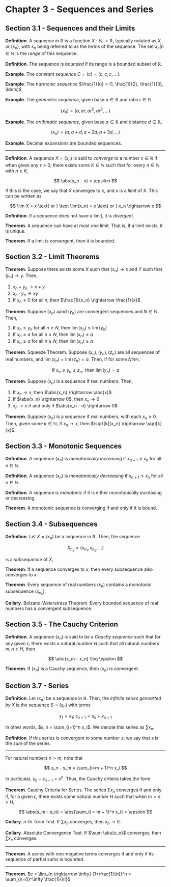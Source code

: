 # Chapter 3 - Sequences and Series

## Section 3.1 - Sequences and their Limits

**Definition**. A *sequence in $\mathbb{R}$* is a function $X: \mathbb{N} \rightarrow \mathbb{R}$, typically notated as $X$ or $(x_n)$, with $x_n$ being referred to as the *terms* of the sequence. The set ${x_n | n \in \mathbb{N}}$ is the *range* of this sequence.

**Definition**. The sequence is *bounded* if its range is a bounded subset of $\mathbb{R}$.

**Example**. The *constant sequence* $C = (c) = (c, c, c, \ldots)$.

**Example**. The *harmonic sequence* $\frac{1}{n} = (1, \frac{1}{2}, \frac{1}{3}, \ldots)$

**Example**. The *geometric sequence*, given base $a \in \mathbb{R}$ and ratio $r \in \mathbb{R}$

$$
(x_n) = (a, ar,  ar^2, ar^3, \ldots)
$$

**Example**. The *arithmatic sequence*, given base $a \in \mathbb{R}$ and distance $d \in \mathbb{R}$,

$$
(x_n) = (a, a + d, a + 2d, a + 3d, \ldots)
$$

**Example**. Decimal expansions are bounded sequences.

---

**Definition**. A sequence $X = (x_n)$ is said to *converge* to a number $x \in \mathbb{R}$ if when given any $\epsilon > 0$, there exists some $K \in \mathbb{N}$ such that for every $n \in \mathbb{N}$ with $n \geq K$,

$$
\abs{x_n - x} < \epsilon
$$

If this is the case, we say that $X$ converges to  $x$, and $x$ is a *limit* of X. This can be written as

$$
\lim X = x \text{ or } \text \lim(x_n) = x \text{ or }  x_n \rightarrow x
$$

**Definition**. If a sequence does not have a limit, it is *divergent*.

**Theorem**. A sequence can have at most one limit. That is, if a limit exists, it is unique.

**Theorem**. If a limit is convergent, then it is bounded.

## Section 3.2 - Limit Theorems

**Theorem**. Suppose there exists some $X$ such that $(x_n) \rightarrow x$ and $Y$ such that $(y_n) \rightarrow y$. Then,

1. $x_n + y_n \rightarrow x + y$
2. $x_n \cdot y_n \rightarrow xy$
3. If $x_n \neq 0$ for all $n$, then $\frac{1}{x_n} \rightarrow \frac{1}{x}$

**Theorem**. Suppose $(x_n)$ aand $(y_n)$ are convergent sequences and $N \in \mathbb{N}$. Then,

1. If $x_n \leq y_n$ for all $n \geq N$, then $\lim(x_n) \leq \lim(y_n)$
2. If $x_n \leq a$ for all $n \geq N$, then $\lim(x_n) \leq a$
3. If $x_n \geq a$ for all $n \geq N$, then $\lim(x_n) \geq a$

**Theorem**. Squeeze Theorem. Suppose $(x_n), (y_n), (z_n)$ are all sequences of real numbers, and $\lim(x_n) = \lim(z_n) = a$. Then, if for some $N in \mathbb{N}$,

$$
\text{If } x_n \leq y_n \leq z_n, \text{ then } \lim(y_n) = a
$$

**Theorem**. Suppose $(x_n)$ is a sequence if real numbers. Then,

1. If $x_n \rightarrow x$, then $\abs{x_n} \rightarrow \abs{x}$
2. If $\abs{x_n} \rightarrow 0$, then $x_n \rightarrow 0$
3. $x_n \rightarrow x$ if and only if $\abs{x_n - n} \rightarrow 0$

**Theorem**. Suppose $(x_n)$ is a sequence if real numbers, with each $x_n \geq 0$. Then, given some $k \in \mathbb{N}$, if $x_n \rightarrow x$, then $\sqrt[k]{x_n} \rightarrow \sqrt[k]{x}$.

## Section 3.3 - Monotonic Sequences

**Definition**. A sequence $(x_n)$ is *monotonically increasing* if $x_{n+1} \geq x_n$ for all $n \in \mathbb{N}$.

**Definition**. A sequence $(x_n)$ is *monotonically decreasing* if $x_{n+1} \leq x_n$ for all $n \in \mathbb{N}$.

**Definition**. A sequence is *monotonic* if it is either monotonically increasing or decreasing.

**Theorem**. A monotonic sequence is converging if and only if it is bound.

## Section 3.4 - Subsequences

**Definition**. Let $X = (x_n)$ be a sequence in $\mathbb{R}$. Then, the sequence

$$
X_{n_k} = (x_{n_1}, x_{n_2}, \ldots)
$$

is a *subsequence* of $X$,

**Theorem**. If a sequence converges to $x$, then every subsequence also converges to $x$.

**Theorem**. Every sequence of real numbers $(x_n)$ contains a monotonic subsequence $(x_{n_k})$.

**Collary**. Bolzano-Weierstrass Theorem. Every bounded sequence of real numbers has a convergent subsequence.

## Section 3.5 - The Cauchy Criterion

**Definition**. A sequence $(x_n)$ is said to be a *Cauchy sequence* such that for any given $\epsilon$, there exists a natural number $H$ such that all natural numbers $m, n \geq H$, then

$$
\abs{x_m - x_n} \leq \epsilon
$$

**Theorem**. If $(x_n)$ is a Cauchy sequence, then $(x_n)$ is convergent.

## Section 3.7 - Series

**Definition**. Let $(x_n)$ be a sequence in $\mathbb{R}$. Then, the *infinite series genearted by $X$* is the sequence $S = (s_n)$ with terms

$$
s_1 = x_1; \; s_{n+1} = s_n + x_{n+1}
$$

In other words, $s_n = \sum_{i=1}^n x_i$. We denote this series as $\sum x_n$.

**Definition**. If this series is convergent to some number $s$, we say that $s$ is the *sum* of the series.

---

For natural numbers $n > m$, note that

$$
s_n - s_m = \sum_{i=m + 1}^n x_i
$$

In particular, $s_n - s_{n - 1} = x^n$. Thus, the Cauchy criteria takes the form

**Theorem**. Cauchy Criteria for Series. The series $\sum x_n$ converges if and only if, for a given $\epsilon$, there exists some natural number $H$ such that when $m > n > H$,

$$
\abs{s_m - s_n} = \abs{\sum_{i = m + 1}^n x_i} < \epsilon
$$

**Collary**. $n$-th Term Test. If $\sum x_n$ converges, then $x_n \rightarrow 0$.

**Collary**. Absolute Convergence Test. If $\sum \abs{x_n}$ converges, then $\sum x_n$ converges.

---

**Theorem**. A series with non-negative terms converges if and only if its sequence of partial sums is bounded.

---

**Theorem**. $e = \lim_{n \rightarrow \infty} (1+\frac{1}{n})^n = \sum_{n=0}^\infty \frac{1}{n!}$
